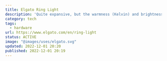 ```yaml
---
title: Elgato Ring Light
description: 'Quite expansive, but the warmness (Kelvin) and brightness can be adjusted seamlessly (Mobile & Desktop).'
category: tech
tags:
  - hardware
url: https://www.elgato.com/en/ring-light
status: ACTIVE
image: "@images/uses/elgato.svg"
updated: 2022-12-01 20:20
published: 2022-12-01 20:19
---
```

